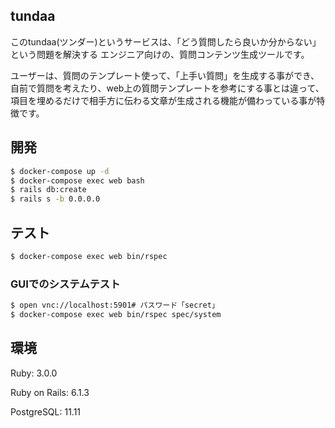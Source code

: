 ## tundaa
このtundaa(ツンダー)というサービスは、「どう質問したら良いか分からない」という問題を解決する
エンジニア向けの、質問コンテンツ生成ツールです。

ユーザーは、質問のテンプレート使って、「上手い質問」を生成する事ができ、自前で質問を考えたり、web上の質問テンプレートを参考にする事とは違って、項目を埋めるだけで相手方に伝わる文章が生成される機能が備わっている事が特徴です。

## 開発
```bash
$ docker-compose up -d
$ docker-compose exec web bash
$ rails db:create
$ rails s -b 0.0.0.0
```

## テスト
```bash
$ docker-compose exec web bin/rspec
```

### GUIでのシステムテスト
```bash
$ open vnc://localhost:5901# パスワード「secret」
$ docker-compose exec web bin/rspec spec/system
```

## 環境
Ruby: 3.0.0

Ruby on Rails: 6.1.3

PostgreSQL: 11.11

